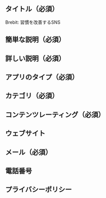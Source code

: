 ## タイトル（必須）

Brebit: 習慣を改善するSNS

## 簡単な説明（必須）

## 詳しい説明（必須）

## アプリのタイプ（必須）

## カテゴリ（必須）

## コンテンツレーティング（必須）

## ウェブサイト

## メール（必須）

## 電話番号

## プライバシーポリシー
